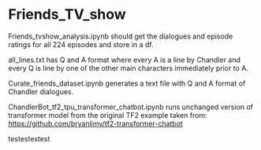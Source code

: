 # Friends_TV_show
Friends_tvshow_analysis.ipynb should get the dialogues and episode ratings for all 224 episodes and store in a df. 

all_lines.txt has Q and A format where every A is a line by Chandler and every Q is line by one of the other main characters immediately prior to A.

Curate_friends_dataset.ipynb generates a text file with Q and A format of Chandler dialogues.

ChandlerBot_tf2_tpu_transformer_chatbot.ipynb runs unchanged version of transformer model from the original TF2 example taken from: https://github.com/bryanlimy/tf2-transformer-chatbot

testestestest